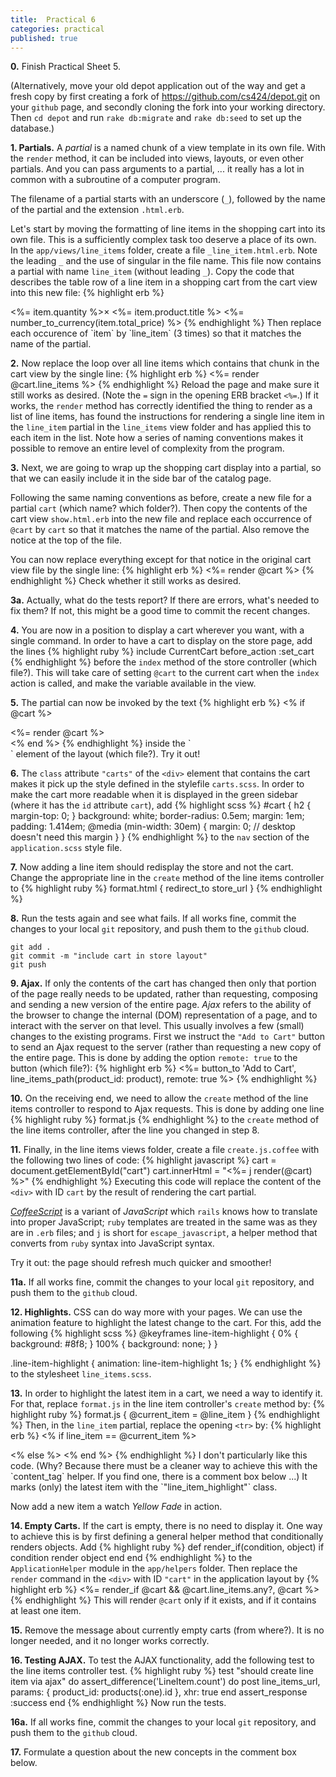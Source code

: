 ```yaml
---
title:  Practical 6
categories: practical
published: true
---
```

**0.** Finish Practical Sheet 5.

(Alternatively,
move your old depot application out of the way
and get a fresh copy
by first creating a fork of <https://github.com/cs424/depot.git>
on your `github` page, and secondly cloning the fork into your
working directory.
Then `cd depot` and run `rake db:migrate` and `rake db:seed` to set up the database.)

**1. Partials.** A _partial_ is a named chunk of a view template in
its own file.  With the `render` method, it can be included into
views, layouts, or even other partials.  And you can pass arguments to
a partial, ... it really has a lot in common with a subroutine of a computer program.

The filename of a partial starts with an underscore (`_`),
followed by the name of the partial and the extension
`.html.erb`.

Let's start by moving the formatting of line items in the shopping cart
into its own file.  This is a sufficiently complex task too deserve
a place of its own. In the `app/views/line_items` folder, create a
file `_line_item.html.erb`.  Note the leading `_` and the use of singular
in the file name.  This file now contains a partial with name `line_item`
(without leading `_`).  Copy the code that describes the table row
of a line item in a shopping cart from the cart view into this new file:
{% highlight erb %}
<tr>
  <td><%= item.quantity %>&times;</td>
  <td><%= item.product.title %></td>
  <td class="item_price"><%= number_to_currency(item.total_price) %></td>
</tr>
{% endhighlight %}
Then replace each occurence of `item` by `line_item` (3 times) so that it matches the name of
the partial.

**2.** Now replace the loop over all line items which contains that
chunk in the cart view by the single line:
{% highlight erb %}
<%= render @cart.line_items %>
{% endhighlight %}
Reload the page and make sure it still works as desired.
(Note the `=` sign in the opening ERB bracket `<%=`.)  If it works, the
`render` method has correctly identified the thing to render as a list of line items, has found the instructions for rendering a single line item in the
`line_item` partial in the `line_items` view folder and has applied this
to each item in the list.
Note how a series of naming conventions makes it possible to remove
an entire level of complexity from the program.

**3.** Next,
we are going to wrap up the shopping cart display into a partial,
so that we can easily include it in the side bar of the catalog page.

Following the same naming conventions as before,
create a new file for a partial `cart`
(which name? which folder?).
Then copy the contents of the cart view
`show.html.erb` into the new file
and replace each occurrence of `@cart` by `cart`
so that it matches the name of
the partial.  Also remove the
notice at the top of the file.

You can now replace everything except for that notice
in the original cart view file by the single line:
{% highlight erb %}
<%= render @cart %>
{% endhighlight %}
Check whether it still works as desired.

**3a.** Actually, what do the tests report?  If there are errors,
what's needed to fix them?  If not,
this might be a good time to commit the recent changes.

**4.**  You are now in a position to display a cart wherever you want,
with a single command.
In order to have a cart to display on the store page, add the lines
{% highlight ruby %}
include CurrentCart
before_action :set_cart
{% endhighlight %}
before the `index` method of the store controller (which file?).
This will take care of setting `@cart` to the current cart
when the `index` action is called, and make the variable available
in the view.

**5.**
The partial can now be invoked by the text
{% highlight erb %}
<% if @cart %>
  <div id="cart" class="carts">
    <%= render @cart %>
  </div>
<% end %>
{% endhighlight %}
inside the `<nav>` element of the layout
(which file?).  Try it out!

**6.** The `class` attribute `"carts"` of the `<div>` element that contains the cart makes it pick up the style defined in the stylefile `carts.scss`.
In order to make the cart more readable when it is displayed  in the green sidebar (where it has the `id` attribute `cart`), add
{% highlight scss %}
#cart {
  h2 {
    margin-top: 0;
  }
  background: white;
  border-radius: 0.5em;
  margin: 1em;
  padding: 1.414em;
  @media (min-width: 30em) {
    margin: 0; // desktop doesn't need this margin
  }
}
{% endhighlight %}
to the `nav` section of the `application.scss` style file.

**7.**  Now adding a line item should redisplay the store
and not the cart. Change the appropriate line in the `create` method
of the line items controller to
{% highlight ruby %}
format.html { redirect_to store_url }
{% endhighlight %}

**8.** Run the tests again and see what fails.
If all works fine, commit the changes to your local `git`
repository, and push them to the `github` cloud.

    git add .
    git commit -m "include cart in store layout"
    git push

**9. Ajax.**
If only the contents of the cart has changed then
only that portion of the page really needs to be updated,
rather than requesting, composing and sending a new version of the entire page.
 _Ajax_ refers to the ability of the browser to
change the internal (DOM) representation of a page, and to interact
with the server on that level.  This usually involves
a few (small) changes to the existing programs.
First we instruct the `"Add to Cart"` button to send an Ajax request
to the server (rather than requesting a new copy of the entire page.
This is done by adding the option `remote: true` to the button (which file?):
{% highlight erb %}
<%= button_to 'Add to Cart', line_items_path(product_id: product),
  remote: true %>
{% endhighlight %}

**10.**
On the receiving end, we need to allow
the `create` method of the line items
controller to respond to Ajax requests.
This is done
by adding one line
{% highlight ruby %}
format.js
{% endhighlight %}
to the `create` method of the line items
controller, after the line you changed in step 8.



**11.**
Finally, in the line items views folder, create a file `create.js.coffee`
with the following two lines of code:
{% highlight javascript %}
cart = document.getElementById("cart")
cart.innerHtml = "<%= j render(@cart) %>"
{% endhighlight %}
Executing this code will replace the content of the `<div>` with
ID `cart` by the result of rendering the cart partial.

[_CoffeeScript_](http://coffescript.org) is a variant of _JavaScript_
which `rails` knows how to translate into proper JavaScript; `ruby` templates
are treated in the same was as they are in `.erb` files; and `j` is short for
`escape_javascript`, a helper method that converts from `ruby` syntax into
JavaScript syntax.

Try it out: the page should refresh much quicker and smoother!

**11a.** If all works fine, commit the changes to your local `git`
repository, and push them to the `github` cloud.

**12. Highlights.** CSS can do way more with your pages.
We can use the animation feature to highlight the latest change
to the cart.  For this, add the following
{% highlight scss %}
@keyframes line-item-highlight {
  0% {
    background: #8f8;
  }
  100% {
    background: none;
  }
}

.line-item-highlight {
  animation: line-item-highlight 1s;
}
{% endhighlight %}
to the stylesheet `line_items.scss`.

**13.** In order to highlight the latest item in a cart, we need a way
to identify it.  For that, replace `format.js` in the line item
controller's `create` method by:
{% highlight ruby %}
format.js { @current_item = @line_item }
{% endhighlight %}
Then, in the `line_item` partial, replace the opening `<tr>` by:
{% highlight erb %}
<% if line_item == @current_item %>
<tr class="line-item-highlight">
<% else %>
<tr>
<% end %>
{% endhighlight %}
I don't particularly like this code. (Why? Because there must be a cleaner way to achieve this with the `content_tag` helper.  If you find one, there is a comment box below ...) It marks (only) the latest
item with the `"line_item_highlight"` class.

Now add a new item a watch _Yellow Fade_ in action.

**14. Empty Carts.** If the cart is empty, there is no need to display it.
One way to achieve this is by first defining a general helper method that
conditionally renders objects.
Add
{% highlight ruby %}
def render_if(condition, object)
  if condition
    render object
  end
end
{% endhighlight %}
to the `ApplicationHelper` module in the `app/helpers` folder.
Then replace the `render` command in the `<div>` with ID `"cart"`
in the application layout by
{% highlight erb %}
          <%= render_if @cart && @cart.line_items.any?, @cart %>
{% endhighlight %}
This will render `@cart` only if it exists, and if it contains
at least one item.

**15.** Remove the message about currently empty carts (from where?).
It is no longer needed, and it no longer works correctly.

**16. Testing AJAX.**
To test the AJAX functionality, add the following test to the line items controller test.
{% highlight ruby %}
test "should create line item via ajax" do
  assert_difference('LineItem.count') do
    post line_items_url, params: { product_id: products(:one).id },
         xhr: true
  end
  assert_response :success
end
{% endhighlight %}
Now run the tests.

**16a.** If all works fine, commit the changes to your local `git`
repository, and push them to the `github` cloud.

**17.** Formulate a question about the new concepts in the comment box below.
